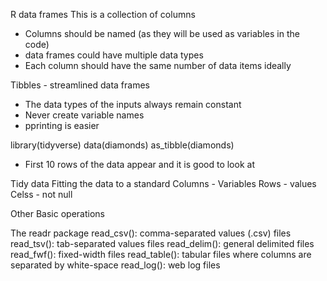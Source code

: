 R data frames 
This is a collection of columns 
- Columns should be named (as they will be used as variables in the code)
- data frames could have multiple data types 
- Each column should have the same number of data items ideally 

Tibbles - streamlined data frames 
- The data types of the inputs always remain constant 
- Never create variable names 
- pprinting is easier
   
library(tidyverse) 
data(diamonds)
as_tibble(diamonds)

- First 10 rows of the data appear and it is good to look at 


 Tidy data 
 Fitting the data to a standard 
 Columns - Variables 
 Rows - values 
 Celss - not null 

Other Basic operations 


The readr package
read_csv(): comma-separated values (.csv) files
read_tsv(): tab-separated values files
read_delim(): general delimited files
read_fwf(): fixed-width files
read_table(): tabular files where columns are separated by white-space
read_log(): web log files